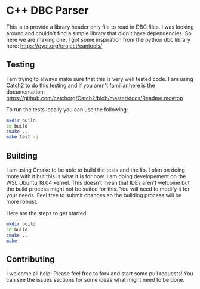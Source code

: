 # C++ DBC Parser

This is to provide a library header only file to read in DBC files. I was looking around and couldn't
find a simple library that didn't have dependencies. So here we are making one. I got some inspiration
from the python dbc library here: https://pypi.org/project/cantools/

## Testing

I am trying to always make sure that this is very well tested code. I am using Catch2 to do this
testing and if you aren't familiar here is the documentation: https://github.com/catchorg/Catch2/blob/master/docs/Readme.md#top

To run the tests locally you can use the following:
```bash
mkdir build
cd build
cmake ..
make test -j
```

## Building

I am using Cmake to be able to build the tests and the lib. I plan on doing more with it but this is what it
is for now. I am doing developement on the WSL Ubuntu 18.04 kernel. This doesn't mean that IDEs aren't
welcome but the build process might not be suited for this. You will need to modify it for your
needs. Feel free to submit changes so the building process will be more robust.

Here are the steps to get started:
```bash
mkdir build
cd build
cmake ..
make
```

## Contributing

I welcome all help! Please feel free to fork and start some pull requests!
You can see the issues sections for some ideas what might need to be done.